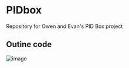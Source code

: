 # PIDbox
Repository for Owen and Evan's PID Box project


## Outine code

![image](https://user-images.githubusercontent.com/60944377/106641988-d1b72b80-6555-11eb-96ac-48d284462aae.png)

